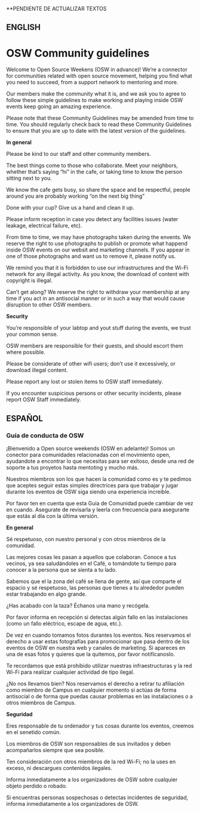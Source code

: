 **PENDIENTE DE ACTUALIZAR TEXTOS

## ENGLISH

# OSW Community guidelines 

Welcome to Open Source Weekens (OSW in advance)! We’re a connector for communities related with open source movement, helping you find what you need to succeed, from a support network to mentoring and more. 

Our members make the community what it is, and we ask you to agree to follow these simple guidelines to make working and playing inside OSW events keep going an amazing experience. 

Please note that these Community Guidelines may be amended from time to time. You should regularly check back to read these Community Guidelines to ensure that you are up to date with the latest version of the guidelines. 

**In general**

Please be kind to our staff and other community members. 

The best things come to those who collaborate. Meet your neighbors, whether that’s saying “hi” in the cafe, or taking time to know the person sitting next to you. 

We know the cafe gets busy, so share the space and be respectful, people around you are probably working “on the next big thing”

Done with your cup? Give us a hand and clean it up.

Please inform reception in case you detect any facilities issues (water leakage, electrical failure, etc).


From time to time, we may have photographs taken during the envents. We reserve the right to use photographs to publish or promote what happend inside OSW events on our websit and marketing channels. If you appear in one of those photographs and want us to remove it, please notify us.

We remind you that it is forbidden to use our infrastructures and the Wi-Fi network for any illegal activity. As you know, the download of content with copyright is illegal.

Can’t get along? We reserve the right to withdraw your membership at any time if you act in an antisocial manner or in such a way that would cause disruption to other OSW members.

**Security**

You’re responsible of your labtop and yout stuff during the events, we trust your common sense. 

OSW members are responsible for their guests, and should escort them where possible.

Please be considerate of other wifi users; don’t use it excessively, or download illegal content.

Please report any lost or stolen items to OSW staff immediately.

If you encounter suspicious persons or other security incidents, please report OSW Staff immediately.



## ESPAÑOL

### Guía de conducta de OSW
 
¡Bienvenido a Open source weekends (OSW en adelante)! Somos un conector para comunidades relacionadas con el movimiento open, ayudandote a encontrar lo que necesitas para ser exitoso, desde una red de soporte a tus proyetos hasta mentoting y mucho más. 

Nuestros miembros son los que hacen la comunidad como es y te pedimos que aceptes seguir estas simples directrices para que trabajar y jugar durante los eventos de OSW siga siendo una experiencia increible.

Por favor ten en cuenta que esta Guía de Comunidad puede cambiar de vez en cuando. Asegurate de revisarla y leerla con frecuencia para asegurarte que estás al día con la última versión.
 
**En general**
 
Sé respetuoso, con nuestro personal y con otros miembros de la comunidad.

Las mejores cosas les pasan a aquellos que colaboran. Conoce a tus vecinos, ya sea saludándoles en el Café, o tomándote tu tiempo para conocer a la persona que se sienta a tu lado.

Sabemos que el la zona del café se llena de gente, así que comparte el espacio y sé respetuoso, las personas que tienes a tu alrededor pueden estar trabajando en algo grande.

¿Has acabado con la taza? Échanos una mano y recógela.

Por favor informa en recepción si detectas algún fallo en las instalaciones (como un fallo eléctrico, escape de agua, etc.).

De vez en cuando  tomamos fotos durantes los eventos. Nos reservamos el derecho a usar estas fotografías para promocionar que pasa dentro de los eventos de OSW en nuestra web y canales de marketing. Si apareces en una de esas fotos y quieres que la quitemos, por favor notifícanoslo.

Te recordamos que está prohibido utilizar nuestras infraestructuras y la red Wi-Fi para realizar cualquier actividad de tipo ilegal.

¿No nos llevamos bien? Nos reservamos el derecho a retirar tu afiliación como miembro de Campus en cualquier momento si actúas de forma antisocial o de forma que puedas causar problemas en las instalaciones o a otros miembros de Campus.

**Seguridad**
 
Eres responsable de tu ordenador y tus cosas durante los eventos, creemos en el senetido común.

Los miembros de OSW son responsables de sus invitados y deben acompañarlos siempre que sea posible.

Ten consideración con otros miembros de la red Wi-Fi; no la uses en exceso, ni descargues contenidos ilegales.

Informa inmediatamente a los organizadores de OSW sobre cualquier objeto perdido o robado.

Si encuentras personas sospechosas o detectas incidentes de seguridad, informa inmediatamente a los organizadores de OSW.


